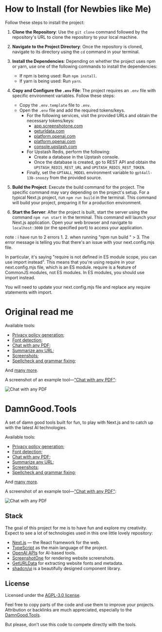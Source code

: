 
# How to Install (for Newbies like Me)

Follow these steps to install the project:

1. **Clone the Repository**: Use the `git clone` command followed by the repository's URL to clone the repository to your local machine.

2. **Navigate to the Project Directory**: Once the repository is cloned, navigate to its directory using the `cd` command in your terminal.

3. **Install the Dependencies**: Depending on whether the project uses npm or yarn, use one of the following commands to install the dependencies:
   - If npm is being used: Run `npm install`.
   - If yarn is being used: Run `yarn`.

4. **Copy and Configure the `.env` File**: The project requires an `.env` file with specific environment variables. Follow these steps:
   - Copy the `.env.template` file to `.env`.
   - Open the `.env` file and add the required tokens/keys. 
     - For the following services, visit the provided URLs and obtain the necessary tokens/keys:
       - [app.screenshotone.com](https://app.screenshotone.com/access)
       - [geturldata.com](https://geturldata.com/dashboard/access)
       - [platform.openai.com](https://platform.openai.com/account/api-keys)
       - [platform.openai.com](https://platform.openai.com/account/org-settings)
       - [console.upstash.com](https://console.upstash.com/)
     - For Upstash Redis, perform the following:
       - Create a database in the Upstash console.
       - Once the database is created, go to REST API and obtain the `UPSTASH_REDIS_REST_URL` and `UPSTASH_REDIS_REST_TOKEN`.
     - Finally, set the `GPT4ALL_MODEL` environment variable to `gpt4all-13b-snoozy` from the provided source.

5. **Build the Project**: Execute the build command for the project. The specific command may vary depending on the project's setup. For a typical Next.js project, run `npm run build` in the terminal. This command will build your project, preparing it for a production environment.

6. **Start the Server**: After the project is built, start the server using the command `npm run start` in the terminal. This command will launch your Next.js application. Open your web browser and navigate to `localhost:3000` (or the specified port) to access your application.


note : i have run to 2 errors 
  1. 
  2.  when running "npm run build " > 
  3.  The error message is telling you that there's an issue with your next.config.mjs file.

In particular, it's saying "require is not defined in ES module scope, you can use import instead". This means that you're using require in your next.config.mjs file, which is an ES module. require is a feature of CommonJS modules, not ES modules. In ES modules, you should use import instead.

You will need to update your next.config.mjs file and replace any require statements with import.


# Original read me 
Available tools: 

* [Privacy policy generation](https://damngood.tools/tools/privacy-policy-generator);
* [Font detection](https://damngood.tools/tools/detect-fonts);
* [Chat with any PDF](https://damngood.tools/tools/chat-pdf);
* [Summarize any URL](https://damngood.tools/tools/summarize-any-url);
* [Screenshots](https://damngood.tools/tools/screenshots-for-dimensions);
* [Spellcheck and grammar fixing](https://damngood.tools/tools/grammar-fixer);

And [many more](https://damngood.tools/).

A screenshot of an example tool—["Chat with any PDF"](https://damngood.tools/tools/chat-pdf): 

![Chat with any PDF](chat_with_any_pdf.jpg)







# DamnGood.Tools

A set of damn good tools built for fun, to play with Next.js and to catch up with the latest AI technologies. 

Available tools: 

* [Privacy policy generation](https://damngood.tools/tools/privacy-policy-generator);
* [Font detection](https://damngood.tools/tools/detect-fonts);
* [Chat with any PDF](https://damngood.tools/tools/chat-pdf);
* [Summarize any URL](https://damngood.tools/tools/summarize-any-url);
* [Screenshots](https://damngood.tools/tools/screenshots-for-dimensions);
* [Spellcheck and grammar fixing](https://damngood.tools/tools/grammar-fixer);

And [many more](https://damngood.tools/).

A screenshot of an example tool—["Chat with any PDF"](https://damngood.tools/tools/chat-pdf): 

![Chat with any PDF](chat_with_any_pdf.jpg)

## Stack 

The goal of this project for me is to have fun and explore my creativity. Expect to see a lot of technologies used in this one little lovely repository: 

* [Next.js](https://nextjs.org/) — the React framework for the web. 
* [TypeScript](https://www.typescriptlang.org/) as the main language of the project.
* [OpenAI APIs](https://platform.openai.com/docs/api-reference) for AI-based tools.
* [ScreenshotOne](https://screenshotone.com/) for rendering website screenshots.
* [GetURLData](https://geturldata.com/) for extracting website fonts and metadata.
* [shadcn/ui](https://ui.shadcn.com/) is a beautifully designed component library.

## License

Licensed under the [AGPL-3.0 license](./LICENSE).

Feel free to copy parts of the code and use them to improve your projects. Attribution or backlinks are much appreciated, especially to the [DamnGood.Tools](https://damngood.tools/).

But please, don't use this code to compete directly with the tools. 
